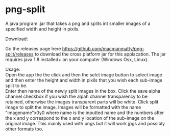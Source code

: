 # png-split
A  java program .jar that takes  a png and splits int smaller images of a specified  width and height  in pixils. 

Download:

Go the releases page here https://github.com/macmanmatty/png-split/releases to download the cross platform jar for this applacation.  The jar requires java 1.8 installed+ on your computer (Windows Osx, Linux). 



Usage:  
Open the app the  the click  and then  the selct image button to select image  and then enter the height and width in pixils that you wish each sub-image split to be.  
Enter then name of the newly split images in the box. Click the save alpha channel checkbox  if you wish the alpah channel  transparency to be retained, otherwise the images   transparent parts will be white. 
Click split image to split the image. 
 Images will be formatted with the name  "imagename"x0y0 where name is the inputted name and  the numbers after the x and y correspond to the x and y location of the sub-image  on the original image.  This mainly used with pngs but it will work jpgs and possibly other
formats too. 
